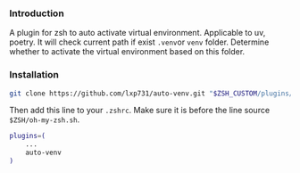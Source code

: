 ### Introduction

A plugin for zsh to auto activate virtual environment. Applicable to uv, poetry.
It will check current path if exist `.venv`or `venv` folder. Determine whether to activate the virtual environment based on this folder.


### Installation
```bash
git clone https://github.com/lxp731/auto-venv.git "$ZSH_CUSTOM/plugins/auto-venv"
```
Then add this line to your `.zshrc`. Make sure it is before the line source `$ZSH/oh-my-zsh.sh`.
```bash
plugins=(
    ...
    auto-venv
)
```
